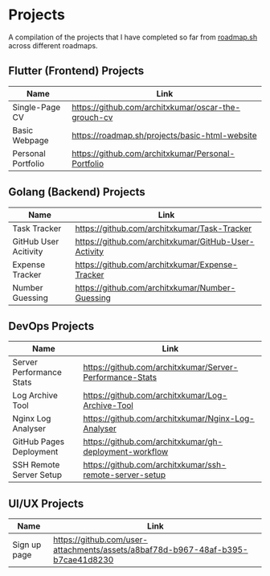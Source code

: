 # Projects
A compilation of the projects that I have completed so far from [roadmap.sh](https://roadmap.sh) across different roadmaps.
## Flutter (Frontend) Projects
| Name | Link |
| --- | ---| 
| Single-Page CV | https://github.com/architxkumar/oscar-the-grouch-cv |
| Basic Webpage | https://roadmap.sh/projects/basic-html-website |
| Personal Portfolio | https://github.com/architxkumar/Personal-Portfolio |

## Golang (Backend) Projects
| Name | Link |
| --- | --- |
| Task Tracker | https://github.com/architxkumar/Task-Tracker |
| GitHub User Acitivity | https://github.com/architxkumar/GitHub-User-Activity |
| Expense Tracker | https://github.com/architxkumar/Expense-Tracker |
| Number Guessing | https://github.com/architxkumar/Number-Guessing |

## DevOps Projects
| Name | Link |
| --- | --- |
| Server Performance Stats | https://github.com/architxkumar/Server-Performance-Stats |
| Log Archive Tool | https://github.com/architxkumar/Log-Archive-Tool |
| Nginx Log Analyser | https://github.com/architxkumar/Nginx-Log-Analyser |
| GitHub Pages Deployment | https://github.com/architxkumar/gh-deployment-workflow |
| SSH Remote Server Setup | https://github.com/architxkumar/ssh-remote-server-setup |

## UI/UX Projects
| Name | Link |
| --- | --- |
| Sign up page | https://github.com/user-attachments/assets/a8baf78d-b967-48af-b395-b7cae41d8230 |

